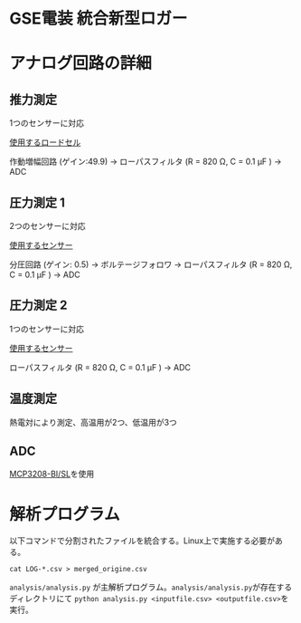 # GSE電装 統合新型ロガー

# アナログ回路の詳細

## 推力測定

1つのセンサーに対応

[使用するロードセル](https://www.te.com/usa-en/product-FC2311-0000-0250-L.html)

作動増幅回路 (ゲイン:49.9) → ローパスフィルタ (R = 820 Ω, C = 0.1 μF ) → ADC

## 圧力測定 1

2つのセンサーに対応

[使用するセンサー](https://www.bdsensors.de/fileadmin/user_upload/Download/Datenblaetter_datasheets/DB_DMK331P_E.pdf)

分圧回路 (ゲイン: 0.5) → ボルテージフォロワ → ローパスフィルタ (R = 820 Ω, C = 0.1 μF ) → ADC

## 圧力測定 2

1つのセンサーに対応

[使用するセンサー](https://www.sayama.com/products/index.php/item?cell003=%E5%9C%A7%E5%8A%9B%E3%82%BB%E3%83%B3%E3%82%B5&cell004=%E3%82%B2%E3%83%BC%E3%82%B8%E5%9C%A7%EF%BC%88%E6%B6%B2%E4%BD%93%EF%BC%89&name=%E3%82%B2%E3%83%BC%E3%82%B8%E5%9C%A7%E8%A8%88+%E5%9C%A7%E5%8A%9B%E3%82%BB%E3%83%B3%E3%82%B5++FSV-010MP&id=3137&label=1)

ローパスフィルタ (R = 820 Ω, C = 0.1 μF ) → ADC

## 温度測定

熱電対により測定、高温用が2つ、低温用が3つ

## ADC
[MCP3208-BI/SL](https://www.digikey.jp/en/products/detail/microchip-technology/MCP3208-BI-SL/319444)を使用

# 解析プログラム

以下コマンドで分割されたファイルを統合する。Linux上で実施する必要がある。

```
cat LOG-*.csv > merged_origine.csv
```

`analysis/analysis.py` が主解析プログラム。`analysis/analysis.py`が存在するディレクトリにて `python analysis.py <inputfile.csv> <outputfile.csv>`を実行。